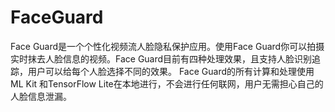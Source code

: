# FaceGuard
Face Guard是一个个性化视频流人脸隐私保护应用。使用Face Guard你可以拍摄实时抹去人脸信息的视频。Face Guard目前有四种处理效果，且支持人脸识别追踪，用户可以给每个人脸选择不同的效果。
Face Guard的所有计算和处理使用ML Kit 和TensorFlow Lite在本地进行，不会进行任何联网，用户无需担心自己的人脸信息泄漏。
